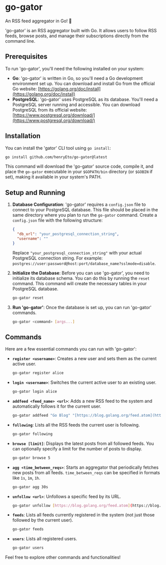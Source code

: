 # go-gator
An RSS feed aggregator in Go!  🐊

'go-gator' is an RSS aggregator built with Go. It allows users to follow RSS feeds, browse posts, and manage their subscriptions directly from the command line.

## Prerequisites

To run 'go-gator', you'll need the following installed on your system:

* **Go**: 'go-gator' is written in Go, so you'll need a Go development environment set up. You can download and install Go from the official Go website: [https://golang.org/doc/install](https://golang.org/doc/install)
* **PostgreSQL**: 'go-gator' uses PostgreSQL as its database. You'll need a PostgreSQL server running and accessible. You can download PostgreSQL from its official website: [https://www.postgresql.org/download/](https://www.postgresql.org/download/)

## Installation

You can install the 'gator' CLI tool using `go install`:

```bash
go install github.com/henryEto/go-gator@latest
````

This command will download the 'go-gator' source code, compile it, and place the `go-gator` executable in your `$GOPATH/bin` directory (or `$GOBIN` if set), making it available in your system's PATH.

## Setup and Running

1.  **Database Configuration**:
    'go-gator' requires a `config.json` file to connect to your PostgreSQL database. This file should be placed in the same directory where you plan to run the `go-gator` command. Create a `config.json` file with the following structure:

    ```json
    {
      "db_url": "your_postgresql_connection_string",
      "username": ""
    }
    ```

    Replace `"your_postgresql_connection_string"` with your actual PostgreSQL connection string. For example: `postgres://user:password@host:port/database_name?sslmode=disable`.

2.  **Initialize the Database**:
    Before you can use 'go-gator', you need to initialize its database schema. You can do this by running the `reset` command. This command will create the necessary tables in your PostgreSQL database.

    ```bash
    go-gator reset
    ```

3.  **Run 'go-gator'**:
    Once the database is set up, you can run 'go-gator' commands.

    ```bash
    go-gator <command> [args...]
    ```

## Commands

Here are a few essential commands you can run with 'go-gator':

  * **`register <username>`**: Creates a new user and sets them as the current active user.

    ```bash
    go-gator register alice
    ```

  * **`login <username>`**: Switches the current active user to an existing user.

    ```bash
    go-gator login alice
    ```

  * **`addfeed <feed_name> <url>`**: Adds a new RSS feed to the system and automatically follows it for the current user.

    ```bash
    go-gator addfeed "Go Blog" "[https://blog.golang.org/feed.atom](https://blog.golang.org/feed.atom)"
    ```

  * **`following`**: Lists all the RSS feeds the current user is following.

    ```bash
    go-gator following
    ```

  * **`browse [limit]`**: Displays the latest posts from all followed feeds. You can optionally specify a limit for the number of posts to display.

    ```bash
    go-gator browse 5
    ```

  * **`agg <time_between_reqs>`**: Starts an aggregator that periodically fetches new posts from all feeds. `time_between_reqs` can be specified in formats like `1s`, `1m`, `1h`.

    ```bash
    go-gator agg 30s
    ```

  * **`unfollow <url>`**: Unfollows a specific feed by its URL.

    ```bash
    go-gator unfollow [https://blog.golang.org/feed.atom](https://blog.golang.org/feed.atom)
    ```

  * **`feeds`**: Lists all feeds currently registered in the system (not just those followed by the current user).

    ```bash
    go-gator feeds
    ```

  * **`users`**: Lists all registered users.

    ```bash
    go-gator users
    ```

Feel free to explore other commands and functionalities\!

```
